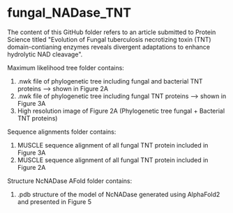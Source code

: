 # fungal_NADase_TNT
The content of this GitHub folder refers to an article submitted to Protein Science titled "Evolution of Fungal tuberculosis necrotizing toxin (TNT) domain-contianing enzymes reveals divergent adaptations to enhance hydrolytic NAD cleavage".

Maximum likelihood tree folder contains:
1) .nwk file of phylogenetic tree including fungal and bacterial TNT proteins --> shown in Figure 2A
2) .nwk file of phylogenetic tree including fungal TNT proteins --> shown in Figure 3A
3) High resolution image of Figure 2A (Phylogenetic tree fungal + Bacterial TNT proteins)

Sequence alignments folder contains:
1) MUSCLE sequence alignment of all fungal TNT protein included in Figure 3A
2) MUSCLE sequence alignment of all fungal TNT protein included in Figure 2A

Structure NcNADase AFold folder contains:
1) .pdb structure of the model of NcNADase generated using AlphaFold2 and presented in Figure 5

